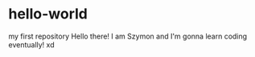 # hello-world
my first repository
Hello there! I am Szymon and I'm gonna learn coding eventually! xd
